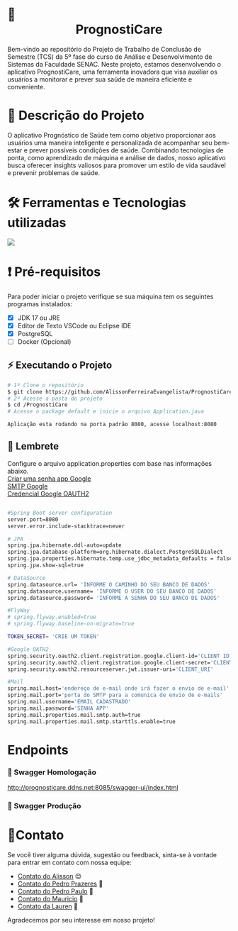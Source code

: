 # :dart: <center> PrognostiCare </center>

Bem-vindo ao repositório do Projeto de Trabalho de Conclusão de Semestre (TCS) da 5º fase do curso de Análise e Desenvolvimento de Sistemas da Faculdade SENAC. Neste projeto, estamos desenvolvendo o aplicativo PrognostiCare, uma ferramenta inovadora que visa auxiliar os usuários a monitorar e prever sua saúde de maneira eficiente e conveniente.

# :memo: Descrição do Projeto

O aplicativo Prognóstico de Saúde tem como objetivo proporcionar aos usuários uma maneira inteligente e personalizada de acompanhar seu bem-estar e prever possíveis condições de saúde. Combinando tecnologias de ponta, como aprendizado de máquina e análise de dados, nosso aplicativo busca oferecer insights valiosos para promover um estilo de vida saudável e prevenir problemas de saúde.

# 🛠 Ferramentas e Tecnologias utilizadas
<p align="left">
  <a href="https://skillicons.dev">
    <img src="https://skillicons.dev/icons?i=java,spring,vscode,postgres,docker,nginx,flutter,azure,github,git,githubactions" />
  </a>
</p>
 
# :exclamation: Pré-requisitos

Para poder iniciar o projeto verifique se sua máquina tem os seguintes programas instalados:

- [X] JDK 17 ou JRE
- [X] Editor de Texto VSCode ou Eclipse IDE
- [X] PostgreSQL
- [ ] Docker (Opcional)

##  :zap: Executando o Projeto

```bash
# 1º Clone o repositório
$ git clone https://github.com/AlissonFerreiraEvangelista/PrognostiCare.git
# 2º Acesse a pasta do projeto
$ cd /PrognostiCare
# Acesse o package default e inicie o arquivo Application.java

Aplicação esta rodando na porta padrão 8080, acesse localhost:8080
```
## :no_entry_sign: Lembrete
Configure o arquivo application.properties com base nas informações abaixo.<br> 
<a href="https://support.google.com/accounts/answer/185833?hl=pt-BR">Criar uma senha app Google</a> <br>
<a href="https://support.google.com/a/answer/176600?hl=pt#:~:text=filtrar%20mensagens%20suspeitas.-,O%20nome%20de%20dom%C3%ADnio%20totalmente%20qualificado%20do%20servi%C3%A7o%20SMTP%20%C3%A9,Protocolos%20SSL%20e%20TLS"> SMTP Google</a> <br>
<a href="https://cloud.google.com/?hl=pt-br">Credencial Google OAUTH2</a>
```bash

#Spring Boot server configuration
server.port=8080
server.error.include-stacktrace=never

# JPA
spring.jpa.hibernate.ddl-auto=update
spring.jpa.database-platform=org.hibernate.dialect.PostgreSQLDialect
spring.jpa.properties.hibernate.temp.use_jdbc_metadata_defaults = false
spring.jpa.show-sql=true

# DataSource
spring.datasource.url= 'INFORME O CAMINHO DO SEU BANCO DE DADOS'
spring.datasource.username= 'INFORME O USER DO SEU BANCO DE DADOS'
spring.datasource.password= 'INFORME A SENHA DO SEU BANCO DE DADOS'

#FlyWay
# spring.flyway.enabled=true
# spring.flyway.baseline-on-migrate=true

TOKEN_SECRET= 'CRIE UM TOKEN'

#Google OATH2
spring.security.oauth2.client.registration.google.client-id='CLIENT ID'
spring.security.oauth2.client.registration.google.client-secret='CLIENT_SECRET'
spring.security.oauth2.resourceserver.jwt.issuer-uri='CLIENT_URI'

#Mail
spring.mail.host='endereço de e-mail onde irá fazer o envio de e-mail'
spring.mail.port='porta do SMTP para a comunica de envio de e-mails'
spring.mail.username='EMAIL CADASTRADO'
spring.mail.password='SENHA APP'
spring.mail.properties.mail.smtp.auth=true
spring.mail.properties.mail.smtp.starttls.enable=true

```

# Endpoints
### 🚧 Swagger Homologação
http://prognosticare.ddns.net:8085/swagger-ui/index.html

### 🚀 Swagger Produção


# 🍻Contato

Se você tiver alguma dúvida, sugestão ou feedback, sinta-se à vontade para entrar em contato com nossa equipe:

- [Contato do Alisson](https://github.com/AlissonFerreiraEvangelista) 😊
- [Contato do Pedro Prazeres](https://github.com/PedroPrazz) 🚀
- [Contato do Pedro Paulo](https://github.com/pdropaullo) 🎉
- [Contato do Mauricio](https://github.com/MauricioDevJS) 🌟
- [Contato da Lauren](https://github.com/lauured) 📧

Agradecemos por seu interesse em nosso projeto!
